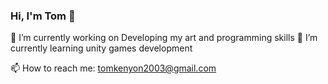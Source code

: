 ### Hi, I'm Tom 👋
🔭 I’m currently working on Developing my art and programming skills
🌱 I’m currently learning unity games development

📫 How to reach me: tomkenyon2003@gmail.com


<!--
**TomKeny/TomKeny** is a ✨ _special_ ✨ repository because its `README.md` (this file) appears on your GitHub profile.

Here are some ideas to get you started:

- 🔭 I’m currently working on Developing my art and programming skills
- 🌱 I’m currently learning ...
- 👯 I’m looking to collaborate on ...
- 🤔 I’m looking for help with ...
- 💬 Ask me about ...
- 📫 How to reach me: ...
- 😄 Pronouns: ...
- ⚡ Fun fact: ...
-->

